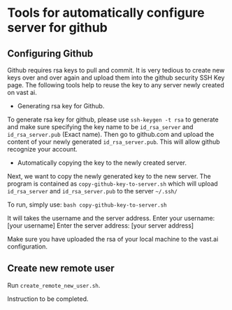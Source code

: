 

# Tools for automatically configure server for github

## Configuring Github

Github requires rsa keys to pull and commit. It is very tedious to create new keys over and over again and upload them into the github security SSH Key page. The following tools help to reuse the key to any server newly created on vast ai. 

- Generating rsa key for Github.

To generate rsa key for github, please use `ssh-keygen -t rsa` to generate and make sure specifying the key name to be `id_rsa_server` and `id_rsa_server.pub` (Exact name). Then go to github.com and upload the content of your newly generated `id_rsa_server.pub`. This will allow github recognize your account. 


- Automatically copying the key to the newly created server. 

Next, we want to copy the newly generated key to the new server. The program is contained as `copy-github-key-to-server.sh` which will upload `id_rsa_server` and `id_rsa_server.pub` to the server `~/.ssh/`

To run, simply use:
```bash copy-github-key-to-server.sh```

It will takes the username and the server address. 
Enter your username: [your username]
Enter the server address: [your server address]

Make sure you have uploaded the rsa of your local machine to the vast.ai configuration. 

## Create new remote user

Run `create_remote_new_user.sh`. 

Instruction to be completed. 
